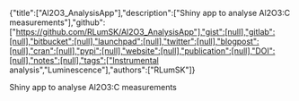 {"title":["Al2O3_AnalysisApp"],"description":["Shiny app to analyse Al2O3:C measurements"],"github":["https://github.com/RLumSK/Al2O3_AnalysisApp"],"gist":[null],"gitlab":[null],"bitbucket":[null],"launchpad":[null],"twitter":[null],"blogpost":[null],"cran":[null],"pypi":[null],"website":[null],"publication":[null],"DOI":[null],"notes":[null],"tags":["Instrumental analysis","Luminescence"],"authors":["RLumSK"]}

Shiny app to analyse Al2O3:C measurements